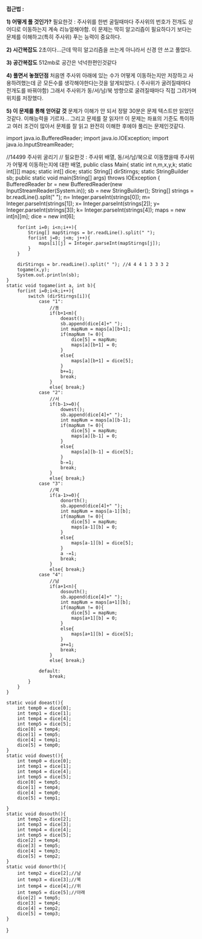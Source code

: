 **접근법 :** 

**1) 어떻게 풀 것인가?**
필요한것 : 주사위를 한번 굴릴때마다 주사위의 번호가 전개도 상 어디로 이동하는지 
계속 리뉴얼해야함. 
이 문제는 딱히 알고리즘이 필요하다기 보다는 문제를 이해하고(특히 주사위) 푸는 능력이 중요하다.

**2) 시간복잡도**
2초이다...근데 딱히 알고리즘을 쓰는게 아니라서 신경 안 쓰고 풀었다.

**3) 공간복잡도**
512mb로 공간은 넉넉한편인것같다

**4) 풀면서 놓쳤던점**
처음엔 주사위 아래에 있는 수가 어떻게 이동하는지만 저장하고 사용하려했는데 곧 모든수를 생각해야한다는것을 알게되었다. ( 주사위가 굴려질때마다 전개도를 바꿔야함)
그래서 주사위가 동/서/남/북 방향으로 굴려질때마다  직접 그려가며 위치를 저장했다.

**5) 이 문제를 통해 얻어갈 것**
문제가 이해가 안 되서 정말 30분은 문제 텍스트만 읽었던것같다. 
이해능력을 기르자...
그리고 문제를 잘 읽자!!! 이 문제는 좌표의 기준도 특이하고 여러 조건이 많아서 문제를 잘 읽고 완전히 이해한 후에야 풀리는 문제인것같다.

import java.io.BufferedReader;
import java.io.IOException;
import java.io.InputStreamReader;

//14499 주사위 굴리기
// 필요한것 : 주사위 배열, 동/서/남/북으로 이동했을때 주사위가 어떻게 이동하는지에 대한 배열,
public class Main{
    static int n,m,x,y,k;
    static int[][] maps;
    static int[] dice;
    static String[] dirStirngs;
    static StringBuilder sb;
    public static void main(String[] args) throws IOException {
        BufferedReader br = new BufferedReader(new InputStreamReader(System.in));
        sb = new StringBuilder();
        String[] strings = br.readLine().split(" ");
        n= Integer.parseInt(strings[0]);
        m= Integer.parseInt(strings[1]);
        x= Integer.parseInt(strings[2]);
        y= Integer.parseInt(strings[3]);
        k= Integer.parseInt(strings[4]);
        maps = new int[n][m];
        dice = new int[6];



        for(int i=0; i<n;i++){
            String[] mapStirngs = br.readLine().split(" ");
            for(int j=0; j<m; j++){
                maps[i][j] = Integer.parseInt(mapStirngs[j]);
            }
        }

        dirStirngs = br.readLine().split(" "); //4 4 4 1 3 3 3 2
        togame(x,y);
        System.out.println(sb);
    }
    static void togame(int a, int b){
        for(int i=0;i<k;i++){
            switch (dirStirngs[i]){
                case "1":
                    //동
                    if(b+1<m){
                        doeast();
                        sb.append(dice[4]+" ");
                        int mapNum = maps[a][b+1];
                        if(mapNum != 0){
                            dice[5] = mapNum;
                            maps[a][b+1] = 0;
                        }
                        else{
                            maps[a][b+1] = dice[5];
                        }
                        b+=1;
                        break;
                    }
                    else{ break;}
                case "2":
                    //서
                    if(b-1>=0){
                        dowest();
                        sb.append(dice[4]+" ");
                        int mapNum = maps[a][b-1];
                        if(mapNum != 0){
                            dice[5] = mapNum;
                            maps[a][b-1] = 0;
                        }
                        else{
                            maps[a][b-1] = dice[5];
                        }
                        b-=1;
                        break;
                    }
                    else{ break;}
                case "3":
                    //북
                    if(a-1>=0){
                        donorth();
                        sb.append(dice[4]+" ");
                        int mapNum = maps[a-1][b];
                        if(mapNum != 0){
                            dice[5] = mapNum;
                            maps[a-1][b] = 0;
                        }
                        else{
                            maps[a-1][b] = dice[5];
                        }
                        a -=1;
                        break;
                    }
                    else{ break;}
                case "4":
                    //남
                    if(a+1<n){
                        dosouth();
                        sb.append(dice[4]+" ");
                        int mapNum = maps[a+1][b];
                        if(mapNum != 0){
                            dice[5] = mapNum;
                            maps[a+1][b] = 0;
                        }
                        else{
                            maps[a+1][b] = dice[5];
                        }
                        a+=1;
                        break;
                    }
                    else{ break;}

                default:
                    break;
            }
        }
    }

    static void doeast(){
        int temp0 = dice[0];
        int temp1 = dice[1];
        int temp4 = dice[4];
        int temp5 = dice[5];
        dice[0] = temp4;
        dice[1] = temp5;
        dice[4] = temp1;
        dice[5] = temp0;
    }
    static void dowest(){
        int temp0 = dice[0];
        int temp1 = dice[1];
        int temp4 = dice[4];
        int temp5 = dice[5];
        dice[0] = temp5;
        dice[1] = temp4;
        dice[4] = temp0;
        dice[5] = temp1;

    }
    static void dosouth(){
        int temp2 = dice[2];
        int temp3 = dice[3];
        int temp4 = dice[4];
        int temp5 = dice[5];
        dice[2] = temp4;
        dice[3] = temp5;
        dice[4] = temp3;
        dice[5] = temp2;
    }
    static void donorth(){
        int temp2 = dice[2];//남
        int temp3 = dice[3];//북
        int temp4 = dice[4];//위
        int temp5 = dice[5];//아래
        dice[2] = temp5;
        dice[3] = temp4;
        dice[4] = temp2;
        dice[5] = temp3;
    }
}
